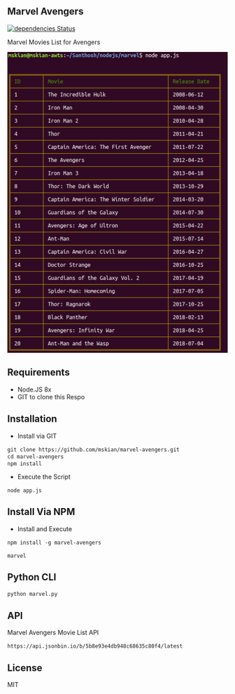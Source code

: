 ## Marvel Avengers

[![dependencies Status](https://david-dm.org/mskian/marvel-avengers/status.svg)](https://david-dm.org/mskian/marvel-avengers)

<p>Marvel Movies List for Avengers</p>

<p align="center">
<img src="https://raw.githubusercontent.com/mskian/marvel-avengers/master/screenshot.png">
</p>

## Requirements

- Node.JS 8x
- GIT to clone this Respo

## Installation

- Install via GIT

```
git clone https://github.com/mskian/marvel-avengers.git
cd marvel-avengers
npm install
```

- Execute the Script

```
node app.js
```

## Install Via NPM

- Install and Execute

```
npm install -g marvel-avengers
```

```
marvel
```

## Python CLI

```
python marvel.py
```

## API

Marvel Avengers Movie List API

```
https://api.jsonbin.io/b/5b8e93e4db948c68635c80f4/latest
```
## License

MIT
